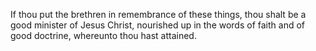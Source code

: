 If thou put the brethren in remembrance of these things, thou shalt be a good minister of Jesus Christ, nourished up in the words of faith and of good doctrine, whereunto thou hast attained.
